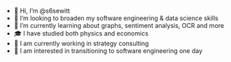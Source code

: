 - 👋 Hi, I’m @s6sewitt
- 👀 I’m looking to broaden my software engineering & data science skills
- 🌱 I’m currently learning about graphs, sentiment analysis, OCR and more
- 🎓 I have studied both physics and economics
- 👔 I am currently working in strategy consulting
- 🎯 I am interested in transitioning to software engineering one day

<!---
s6sewitt/s6sewitt is a ✨ special ✨ repository because its `README.md` (this file) appears on your GitHub profile.
You can click the Preview link to take a look at your changes.
--->
